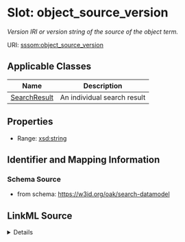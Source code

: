 # Slot: object_source_version
_Version IRI or version string of the source of the object term._


URI: [sssom:object_source_version](http://w3id.org/sssom/object_source_version)



<!-- no inheritance hierarchy -->




## Applicable Classes

| Name | Description |
| --- | --- |
[SearchResult](SearchResult.md) | An individual search result






## Properties

* Range: [xsd:string](http://www.w3.org/2001/XMLSchema#string)







## Identifier and Mapping Information







### Schema Source


* from schema: https://w3id.org/oak/search-datamodel




## LinkML Source

<details>
```yaml
name: object_source_version
description: Version IRI or version string of the source of the object term.
from_schema: https://w3id.org/oak/search-datamodel
rank: 1000
slot_uri: sssom:object_source_version
alias: object_source_version
owner: SearchResult
domain_of:
- SearchResult
range: string

```
</details>